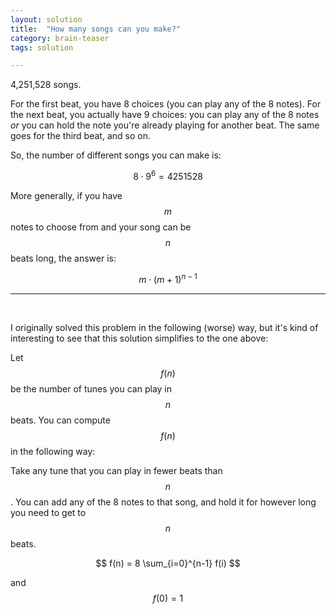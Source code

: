 ```yaml
---
layout: solution
title:  "How many songs can you make?"
category: brain-teaser
tags: solution

---
```


4,251,528 songs.

For the first beat, you have 8 choices (you can play any of the 8 notes).  For the next beat, you actually have 9 choices: you can play any of the 8 notes *or* you can hold the note you're already playing for another beat.  The same goes for the third beat, and so on.

So, the number of different songs you can make is:

$$
8 \cdot 9^6 = 4251528
$$

More generally, if you have $$m$$ notes to choose from and your song can be $$n$$ beats long, the answer is:

$$
m \cdot (m+1)^{n-1}
$$

---------------------
<br />

I originally solved this problem in the following (worse) way, but it's kind of interesting to see that this solution simplifies to the one above:

Let $$f(n)$$ be the number of tunes you can play in $$n$$ beats.  You can compute $$f(n)$$ in the following way:

Take any tune that you can play in fewer beats than $$n$$.  You can add any of the 8 notes to that song, and hold it for however long you need to get to $$n$$ beats.

$$
f(n) = 8 \sum_{i=0}^{n-1} f(i)
$$

and $$f(0) = 1$$


